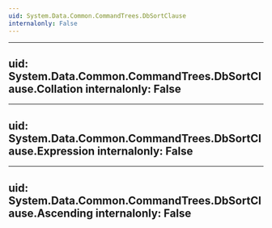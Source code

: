 ```yaml
---
uid: System.Data.Common.CommandTrees.DbSortClause
internalonly: False
---
```


---
uid: System.Data.Common.CommandTrees.DbSortClause.Collation
internalonly: False
---

---
uid: System.Data.Common.CommandTrees.DbSortClause.Expression
internalonly: False
---

---
uid: System.Data.Common.CommandTrees.DbSortClause.Ascending
internalonly: False
---

